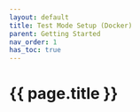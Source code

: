 ```yaml
---
layout: default
title: Test Mode Setup (Docker)
parent: Getting Started
nav_order: 1
has_toc: true
---
```

# {{ page.title }}

